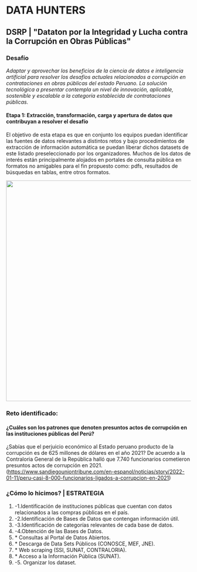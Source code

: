 # DATA HUNTERS

## DSRP | "Dataton por la Integridad y Lucha contra la Corrupción en Obras Públicas"
### Desafío
<em>Adaptar y aprovechar los beneficios de la ciencia de datos e inteligencia artificial para resolver los desafíos actuales relacionados a corrupción en contrataciones en obras públicas del estado Peruano. La solución tecnológica a presentar contempla un nivel de innovación, aplicable, sostenible y escalable a la categoría establecida de contrataciones públicas.</em>

#### Etapa 1: Extracción, transformación, carga y apertura de datos que contribuyan a resolver el desafío
El objetivo de esta etapa es que en conjunto los equipos puedan identificar las fuentes de datos relevantes a distintos retos y bajo procedimientos de extracción de información automática se puedan liberar dichos datasets de este listado preseleccionado por los organizadores. Muchos de los datos de interés están principalmente alojados en portales de consulta pública en formatos no amigables para el fin propuesto como: pdfs, resultados de búsquedas en tablas, entre otros formatos.


 <p align="center">
  <img width="600" src='https://miro.medium.com/max/1400/1*CxVccbFGtv6W2qlq0A4hxw.png'>
</p>

### Reto identificado:
#### **¿Cuáles son los patrones que denoten presuntos actos de corrupción en las instituciones públicas del Perú?**

¿Sabías que el perjuicio económico  al Estado peruano producto de la corrupción es de 625 millones de dólares en el año 2021? De acuerdo a la Contraloria General de la República halló que 7.740 funcionarios cometieron presuntos actos de corrupción en 2021. (https://www.sandiegouniontribune.com/en-espanol/noticias/story/2022-01-11/peru-casi-8-000-funcionarios-ligados-a-corrupcion-en-2021)

### ¿Cómo lo hicimos? | ESTRATEGIA

<ol>
<li> -1.Identificación de instituciones públicas que cuentan con datos relacionados a las compras públicas en el país. </li>
<li> -2.Identificación de Bases de Datos que contengan información útil. </li> 
<li> -3.Identificación de categorías relevantes de cada base de datos. </li>
<li> -4.Obtención de las Bases de Datos. </li>
 <li> * Consultas al Portal de Datos Abiertos. </li>
 <li> * Descarga de Data Sets Públicos (CONOSCE, MEF, JNE). </li>
 <li> * Web scraping (SSI, SUNAT, CONTRALORIA). </li>
 <li>* Acceso a la Información Pública (SUNAT). </li>
<li> -5. Organizar los dataset. </li>
</ol>





